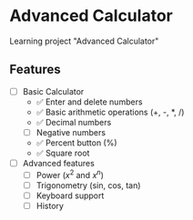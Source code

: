 # Advanced Calculator

Learning project "Advanced Calculator"

## Features

- [ ] Basic Calculator
  - &#9989; Enter and delete numbers
  - &#9989; Basic arithmetic operations (+, -, \*, /)
  - &#9989; Decimal numbers
  - [ ] Negative numbers
  - &#9989; Percent button (%)
  - &#9989; Square root
- [ ] Advanced features
  - [ ] Power ($x^{2}$ and $x^{n}$)
  - [ ] Trigonometry (sin, cos, tan)
  - [ ] Keyboard support
  - [ ] History
